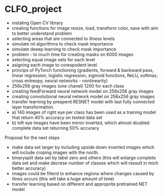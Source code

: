 # CLFO_project

- instaling Open CV library
- creating functions for image resize, load, transform color, save with aim to better understand problem
- selecting areas that are connected to illness levels
- simulate ml algorithms to check mask importance
- simulate deeep learning to check mask importance
- problem - to much time for creating masks on 6000 images
- selecting equal image sets for each level
- asigning each image to corespodent level
- princips of PyTorch functioning (gradients, forward & backward pass, linear regression, logistic regression, sigmoid functions, ReLU, softmax, cross entreopy, neural networks - nonlinearity)
- 256x256 gray images (one chanel) 1200 for each class
- creating feedForward neural network model on 256x256 gray images
- creating convolutional neural network model on 256x256 gray images
- transfer learning by preaperd RESNET model with last fully connected layer transformation. 
- a) 140 images of right eye per class has been used as a training model that return 40% accuracy on tested data set
- b) left eye images have been mirror inverted, which almost doubled complete data set returning 50% accuracy
 
Proposal for the next steps
- make data set larger by including upside down inverted images which will include croping images with the nocth.
- binarysplit data set by label zero and others (this will enlarge complete data set and make decrese number of classes which will ressult in mich better accuracy)
- images could be filterd to enhance regions where changes caused by illnes occurs (this will take a huge amount of time)
- transfer learning based on different and approprite pretrained NET model



